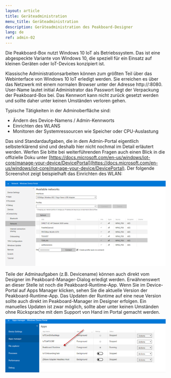 ```yaml
---
layout: article
title: Geräteadministration
menu_title: Geräteadministration
description: Geräteadministration des Peakboard-Designer
lang: de
ref: admin-02
---
```

Die Peakboard-Box nutzt Windows 10 IoT als Betriebssystem. Das ist eine abgespeckte Variante von Windows 10, die speziell für ein Einsatz auf kleinen Geräten oder IoT-Devices konzipiert ist.

Klassische Administrationsarbeiten können zum größten Teil über das Webinterface von Windows 10 IoT erledigt werden. Sie erreichen es über das Netzwerk mit einem normalen Browser unter der Adresse http://<MeinPeakboard>:8080. User-Name lautet initial Administrator das Passwort liegt der Verpackung der Peakboard-Box bei. Das Kennwort kann nicht zurück gesetzt werden und sollte daher unter keinen Umständen verloren gehen.

Typische Tätigkeiten in der Adminoberfläche sind:

* Ändern des Device-Namens / Admin-Kennworts
* Einrichten des WLANS
* Monitoren der Systemressourcen wie Speicher oder CPU-Auslastung

Das sind Standardaufgaben, die in dem Admin-Portal eigentlich selbsterklärend sind und deshalb hier nicht nochmal im Detail erläutert werden. Werfen Sie bitte bei weiterführenden Fragen auch einen Blick in die offizielle Doku unter [https://docs.microsoft.com/en-us/windows/iot-core/manage-your-device/DevicePortal](https://docs.microsoft.com/en-us/windows/iot-core/manage-your-device/DevicePortal). Der folgende Screenshot zeigt beispielhaft das Einrichten des WLAN:

![image_1](/assets/images/admin/install/MiscAdministration01.png)

Teile der Adminaufgaben (z.B. Devicename) können auch direkt vom Designer im Peakboard-Manager-Dialog erledigt werden. Erwähnenswert an dieser Stelle ist noch die Peakboard-Runtime-App. Wenn Sie im Device-Portal auf Apps Manager klicken, sehen Sie die aktuelle Version der Peakboard-Runtime-App. Das Updaten der Runtime auf eine neue Version sollte auch direkt im Peakboard-Manager im Designer erfolgen. Ein manuelles Updaten ist zwar möglich, sollte aber unter keinen Umständen ohne Rücksprache mit dem Support von Hand im Portal gemacht werden.

![image_1](/assets/images/admin/install/MiscAdministration02.png)
